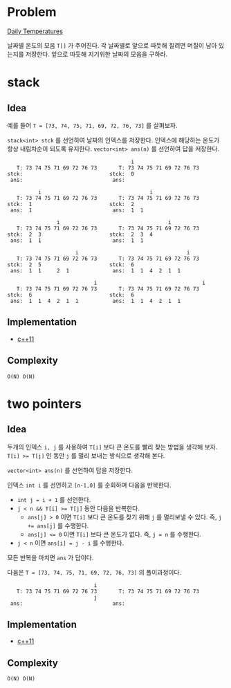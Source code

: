 # Problem

[Daily Temperatures](https://leetcode.com/problems/daily-temperatures/)

날짜별 온도의 모음 `T[]` 가 주어진다. 각 날짜별로 앞으로 따듯해 질려면
며칠이 남아 있는지를 저장한다.  앞으로 따듯해 지기위한 날짜의 모음을
구하라.

# stack

## Idea

예를 들어 `T = [73, 74, 75, 71, 69, 72, 76, 73]` 를 살펴보자.

`stack<int> stck` 를 선언하여 날짜의 인덱스를 저장한다. 인덱스에
해당하는 온도가 항상 내림차순이 되도록 유지한다. `vector<int> ans(n)`
를 선언하여 답을 저장한다.

```
                                        i                     
   T: 73 74 75 71 69 72 76 73       T: 73 74 75 71 69 72 76 73
stck:                            stck:  0                    
 ans:                             ans:                        
                                 
          i                                   i                     
   T: 73 74 75 71 69 72 76 73       T: 73 74 75 71 69 72 76 73
stck:  1                         stck:  2                      
 ans:  1                          ans:  1  1                     
                                 
                i                                   i                     
   T: 73 74 75 71 69 72 76 73       T: 73 74 75 71 69 72 76 73
stck:  2  3                      stck:  2  3  4            
 ans:  1  1                       ans:  1  1  

                      i                                   i                     
   T: 73 74 75 71 69 72 76 73       T: 73 74 75 71 69 72 76 73
stck:  2  5                      stck:  6           
 ans:  1  1     2  1              ans:  1  1  4  2  1  1 

                            i                                  i                     
   T: 73 74 75 71 69 72 76 73       T: 73 74 75 71 69 72 76 73
stck:  6                         stck:  6           
 ans:  1  1  4  2  1  1           ans:  1  1  4  2  1  1  
```

## Implementation

* [c++11](a.cpp)

## Complexity

```
O(N) O(N)
```

# two pointers

## Idea

두개의 인덱스 `i, j` 를 사용하여 `T[i]` 보다 큰 온도를 빨리 찾는
방법을 생각해 보자. `T[i] >= T[j]` 인 동안 `j` 를 멀리 보내는 방식으로
생각해 본다.

`vector<int> ans(n)` 를 선언하여 답을 저장한다.

인덱스 `int i` 를 선언하고 `[n-1,0]` 를 순회하며 다음을 반복한다.

* `int j = i + 1` 를 선언한다.
* `j < n && T[i] >= T[j]` 동안 다음을 반복한다.
  * `ans[j] > 0` 이면 `T[i]` 보다 큰 온도를 찾기 위해 `j` 를 멀리보낼
    수 있다. 즉, `j += ans[j]` 를 수행한다.
  * `ans[j] <= 0` 이면 `T[i]` 보다 큰 온도가 없다. 즉, `j = n` 를
    수행한다.
* `j < n` 이면 `ans[i] = j - i` 를 수행한다.

모든 반복을 마치면 `ans` 가 답이다.

다음은 `T = [73, 74, 75, 71, 69, 72, 76, 73]` 의 풀이과정이다.

```
                            i                     
   T: 73 74 75 71 69 72 76 73       T: 73 74 75 71 69 72 76 73
                            j
 ans:                             ans:                     

```

## Implementation

* [c++11](a.cpp)

## Complexity

```
O(N) O(N)
```
